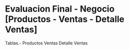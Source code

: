 # Evaluacion Final - Negocio [Productos - Ventas - Detalle Ventas]

Tablas.-
    Productos
    Ventas
    Detalle Ventas
